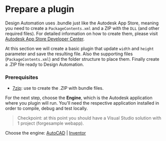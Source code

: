 # Prepare a plugin

Design Automation uses .bundle just like the Autodesk App Store, meaning you need to create a `PackageContents.xml` and a ZIP with the `DLL` (and other required files). For detailed information on how to create them, please visit [Autodesk App Store Developer Center](https://www.autodesk.com/developer-network/app-store).

At this section we will create a basic plugin that update `width` and `height` parameter and save the resulting file. Also the supporting files (`PackageContents.xml`) and the folder structure to place them. Finally create a .ZIP file ready to Design Automation.

### Prerequisites

- [7zip](https://www.7-zip.org/): use to create the .ZIP with bundle files.

For the next step, choose the **Engine**, which is the Autodesk application where you plugin will run. You'll need the respective application installed in order to compile, debug and test locally.

> Checkpoint: at this point you should have a Visual Studio solution with 1 project (forgesample webapp).

Choose the engine: [AutoCAD](/designautomation/appbundle/engines/autocad) | [Inventor](/designautomation/appbundle/engines/inventor)<!-- | [Revit](/designautomation/appbundle/engines/revit) | [3ds Max](/designautomation/appbundle/engines/max)-->
